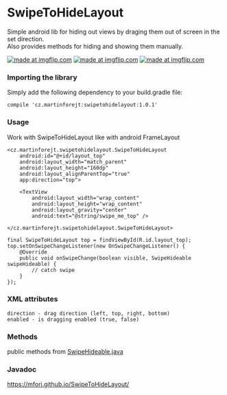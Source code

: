 # SwipeToHideLayout

Simple android lib for hiding out views by draging them out of screen in the set direction.
<br/>Also provides methods for hiding and showing them manually.

<a href="https://imgflip.com/gif/2475bq"><img src="https://i.imgflip.com/2475bq.gif" title="made at imgflip.com"/></a>
<a href="https://imgflip.com/gif/2475hc"><img src="https://i.imgflip.com/2475hc.gif" title="made at imgflip.com"/></a>
<a href="https://imgflip.com/gif/2475j2"><img src="https://i.imgflip.com/2475j2.gif" title="made at imgflip.com"/></a>

### Importing the library
Simply add the following dependency to your build.gradle file:
```
compile 'cz.martinforejt:swipetohidelayout:1.0.1'
```
### Usage
Work with SwipeToHideLayout like with android FrameLayout
```
<cz.martinforejt.swipetohidelayout.SwipeToHideLayout
    android:id="@+id/layout_top"
    android:layout_width="match_parent"
    android:layout_height="160dp"
    android:layout_alignParentTop="true"
    app:direction="top">

    <TextView
        android:layout_width="wrap_content"
        android:layout_height="wrap_content"
        android:layout_gravity="center"
        android:text="@string/swipe_me_top" />

</cz.martinforejt.swipetohidelayout.SwipeToHideLayout>
```

```
final SwipeToHideLayout top = findViewById(R.id.layout_top);
top.setOnSwipeChangeListener(new OnSwipeChangeListener() {
    @Override
    public void onSwipeChange(boolean visible, SwipeHideable swipeHideable) {
        // catch swipe
    }
});
```
### XML attributes
```
direction - drag direction (left, top, right, bottom)
enabled - is dragging enabled (true, false)
```
### Methods
public methods from 
<a href="https://mfori.github.io/SwipeToHideLayout/cz/martinforejt/swipetohidelayout/SwipeHideable.html">SwipeHideable.java</a>
### Javadoc
<a target="_blank" href="https://mfori.github.io/SwipeToHideLayout/">https://mfori.github.io/SwipeToHideLayout/</a>
